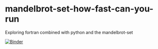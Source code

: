 # mandelbrot-set-how-fast-can-you-run
Exploring fortran combined with python and the mandelbrot-set


[![Binder](https://mybinder.org/badge_logo.svg)](https://mybinder.org/v2/gh/sunnivin/mandelbrot-set-how-fast-can-you-run/HEAD)
